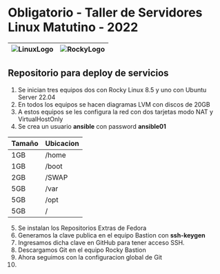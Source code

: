 # Obligatorio - Taller de Servidores Linux Matutino - 2022
| ![LinuxLogo](https://github.com/heberdar/TSL/blob/main/images/Linux_logo.jpg) | ![RockyLogo](https://github.com/heberdar/TSL/blob/main/images/rocky-linux.jpg) |
| ----------- | ----------- |
## Repositorio para deploy de servicios 

1. Se inician tres equipos dos con Rocky Linux 8.5 y uno con Ubuntu Server 22.04
2. En todos los equipos se hacen diagramas LVM con discos de 20GB
3. A estos equipos se les configura la red con dos tarjetas modo NAT y VirtualHostOnly
4. Se crea un usuario **ansible** con password **ansible01**

| Tamaño | Ubicacion |
| ----------- | ----------- |
| 1GB | /home |
| 1GB | /boot |
| 2GB | /SWAP|
| 5GB | /var |
| 5GB | /opt |
| 5GB | /    |

5. Se instalan los Repositorios Extras de Fedora
6. Generamos la clave publica en el equipo Bastion con **ssh-keygen**
7. Ingresamos dicha clave en GitHub para tener acceso SSH.
8. Descargamos Git en el equipo Rocky Bastion
9. Ahora seguimos con la configuracion global de Git
10. 
